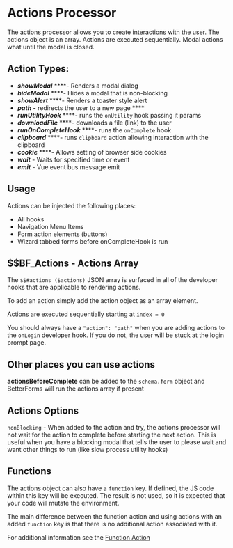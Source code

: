 # Actions Processor

The actions processor allows you to create interactions with the user. The actions object is an array. Actions are executed sequentially. Modal actions what until the modal is closed.

## Action Types:

* _**showModal**_ ****- Renders a modal dialog
* _**hideModal**_ ****- Hides a modal that is non-blocking
* _**showAlert**_ ****- Renders a toaster style alert
* _**path**_ **-** redirects the user to a new page ****
* _**runUtilityHook**_ ****- runs the `onUtility` hook passing it params
* _**downloadFile**_ ****- downloads a file \(link\) to the user
* _**runOnCompleteHook**_ ****- runs the `onComplete` hook
* _**clipboard**_ ****- runs `clipboard` action allowing interaction with the clipboard
* _**cookie**_ ****- Allows setting of browser side cookies
* _**wait**_ - Waits for specified time or event
* _**emit**_ - Vue event bus message emit

## Usage

Actions can be injected the following places:

* All hooks 
* Navigation Menu Items
* Form action elements \(buttons\)
* Wizard tabbed forms before onCompleteHook is run

## $$BF\_Actions - Actions Array

The `$$#actions ($actions)` JSON array is surfaced in all of the developer hooks that are applicable to rendering actions.

To add an action simply add the action object as an array element.

Actions are executed sequentially starting at `index = 0`

You should always have a `"action": "path"` when you are adding actions to the `onLogin` developer hook. If you do not, the user will be stuck at the login prompt page.

## Other places you can use actions

**actionsBeforeComplete** can be added to the `schema.form` object and BetterForms will run the actions array if present

## Actions Options

`nonBlocking` - When added to the action and try, the actions processor will not wait for the action to complete before starting the next action. This is useful when you have a blocking modal that tells the user to please wait and want other things to run \(like slow process utility hooks\)

## Functions

The actions object can also have a `function` key. If defined, the JS code within this key will be executed. The result is not used, so it is expected that your code will mutate the environment. 

The main difference between the function action and using actions with an added `function` key is that there is no additional action associated with it.

For additional information see the [Function Action](function-1.md)

